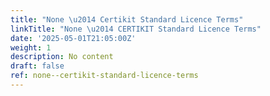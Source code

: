 ```yaml
---
title: "None \u2014 Certikit Standard Licence Terms"
linkTitle: "None \u2014 CERTIKIT Standard Licence Terms"
date: '2025-05-01T21:05:00Z'
weight: 1
description: No content
draft: false
ref: none--certikit-standard-licence-terms
---
```



